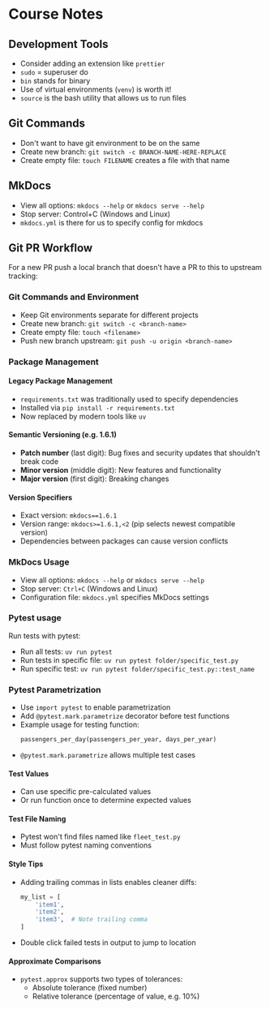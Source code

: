 # Course Notes

## Development Tools

- Consider adding an extension like `prettier`
- `sudo` = superuser do
- `bin` stands for binary
- Use of virtual environments (`venv`) is worth it!
- `source` is the bash utility that allows us to run files

## Git Commands

- Don't want to have git environment to be on the same
- Create new branch: `git switch -c BRANCH-NAME-HERE-REPLACE`
- Create empty file: `touch FILENAME` creates a file with that name

## MkDocs

- View all options: `mkdocs --help` or `mkdocs serve --help`
- Stop server: Control+C (Windows and Linux)
- `mkdocs.yml` is there for us to specify config for mkdocs

## Git PR Workflow

For a new PR push a local branch that doesn't have a PR to this to upstream tracking:

### Git Commands and Environment

- Keep Git environments separate for different projects
- Create new branch: `git switch -c <branch-name>`
- Create empty file: `touch <filename>`
- Push new branch upstream: `git push -u origin <branch-name>`

### Package Management

#### Legacy Package Management

- `requirements.txt` was traditionally used to specify dependencies
- Installed via `pip install -r requirements.txt`
- Now replaced by modern tools like `uv`

#### Semantic Versioning (e.g. 1.6.1)

- **Patch number** (last digit): Bug fixes and security updates that shouldn't break code
- **Minor version** (middle digit): New features and functionality
- **Major version** (first digit): Breaking changes

#### Version Specifiers

- Exact version: `mkdocs==1.6.1`
- Version range: `mkdocs>=1.6.1,<2` (pip selects newest compatible version)
- Dependencies between packages can cause version conflicts

### MkDocs Usage

- View all options: `mkdocs --help` or `mkdocs serve --help`
- Stop server: `Ctrl+C` (Windows and Linux)
- Configuration file: `mkdocs.yml` specifies MkDocs settings

### Pytest usage

Run tests with pytest:

- Run all tests: `uv run pytest`
- Run tests in specific file: `uv run pytest folder/specific_test.py`
- Run specific test: `uv run pytest folder/specific_test.py::test_name`

### Pytest Parametrization

- Use `import pytest` to enable parametrization
- Add `@pytest.mark.parametrize` decorator before test functions
- Example usage for testing function:
  ```python
  passengers_per_day(passengers_per_year, days_per_year)
  ```
- `@pytest.mark.parametrize` allows multiple test cases

#### Test Values

- Can use specific pre-calculated values
- Or run function once to determine expected values

#### Test File Naming

- Pytest won't find files named like `fleet_test.py`
- Must follow pytest naming conventions

#### Style Tips

- Adding trailing commas in lists enables cleaner diffs:
  ```python
  my_list = [
      'item1',
      'item2',
      'item3',  # Note trailing comma
  ]
  ```
- Double click failed tests in output to jump to location

#### Approximate Comparisons

- `pytest.approx` supports two types of tolerances:
  - Absolute tolerance (fixed number)
  - Relative tolerance (percentage of value, e.g. 10%)
